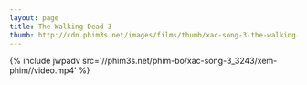 ```yaml
---
layout: page
title: The Walking Dead 3
thumb: http://cdn.phim3s.net/images/films/thumb/xac-song-3-the-walking-dead-3-2012.jpg
---
```

{% include jwpadv src='//phim3s.net/phim-bo/xac-song-3_3243/xem-phim//video.mp4' %}